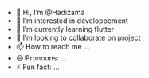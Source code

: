 - 👋 Hi, I’m @Hadizama
- 👀 I’m interested in développement 
- 🌱 I’m currently learning flutter
- 💞️ I’m looking to collaborate on project 
- 📫 How to reach me ...
- 😄 Pronouns: ...
- ⚡ Fun fact: ...

<!---
Hadizama/Hadizama is a ✨ special ✨ repository because its `README.md` (this file) appears on your GitHub profile.
You can click the Preview link to take a look at your changes.
--->
